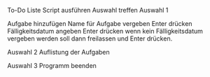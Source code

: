 To-Do Liste
Script ausführen
Auswahl treffen
Auswahl 1

Aufgabe hinzufügen
Name für Aufgabe vergeben Enter drücken
Fälligkeitsdatum angeben Enter drücken wenn kein Fälligkeitsdatum vergeben werden soll dann freilassen und Enter drücken.

Auswahl 2
Auflistung der Aufgaben

Auswahl 3 Programm beenden
